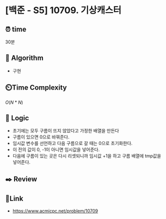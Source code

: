 # [백준 - S5] 10709. 기상캐스터
 
## ⏰  **time**
30분

## :pushpin: **Algorithm**
- 구현

## ⏲️**Time Complexity**
$O(N*N)$

## :round_pushpin: **Logic**
- 초기에는 모두 구름이 뜨지 않았다고 가정한 배열을 만든다
- 구름이 있으면 0으로 바꿔준다.
- 임시값 변수를 선언하고 다음 구름으로 갈 때는 0으로 초기화한다.
- 이 전의 값이 0, -1이 아니면 임시값을 넣어준다.
- 다음에 구름이 있는 곳은 다시 리셋되니까 임시값 +1을 하고 구름 배열에 tmp값을 넣어준다.


## :black_nib: **Review**

## 📡**Link**
- https://www.acmicpc.net/problem/10709

